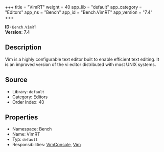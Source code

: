 ﻿+++
title = "VimRT"
weight = 40
app_lib = "default"
app_category = "Editors"
app_ns = "Bench"
app_id = "Bench.VimRT"
app_version = "7.4"
+++

**ID:** `Bench.VimRT`  
**Version:** 7.4  
<!--more-->

## Description
Vim is a highly configurable text editor built to enable efficient text editing.
It is an improved version of the vi editor distributed with most UNIX systems.

## Source

* Library: `default`
* Category: Editors
* Order Index: 40

## Properties

* Namespace: Bench
* Name: VimRT
* Typ: `default`
* Responsibilities: [VimConsole](/app/Bench.VimConsole), [Vim](/app/Bench.Vim)

